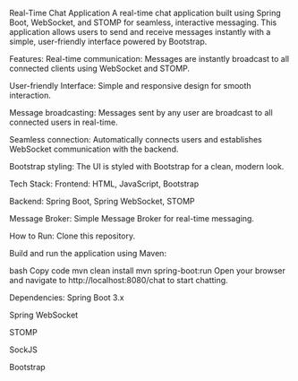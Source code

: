 Real-Time Chat Application
A real-time chat application built using Spring Boot, WebSocket, and STOMP for seamless, interactive messaging. This application allows users to send and receive messages instantly with a simple, user-friendly interface powered by Bootstrap.

Features:
Real-time communication: Messages are instantly broadcast to all connected clients using WebSocket and STOMP.

User-friendly Interface: Simple and responsive design for smooth interaction.

Message broadcasting: Messages sent by any user are broadcast to all connected users in real-time.

Seamless connection: Automatically connects users and establishes WebSocket communication with the backend.

Bootstrap styling: The UI is styled with Bootstrap for a clean, modern look.

Tech Stack:
Frontend: HTML, JavaScript, Bootstrap

Backend: Spring Boot, Spring WebSocket, STOMP

Message Broker: Simple Message Broker for real-time messaging.

How to Run:
Clone this repository.

Build and run the application using Maven:

bash
Copy code
mvn clean install
mvn spring-boot:run
Open your browser and navigate to http://localhost:8080/chat to start chatting.

Dependencies:
Spring Boot 3.x

Spring WebSocket

STOMP

SockJS

Bootstrap


